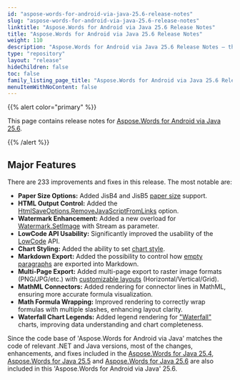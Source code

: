 ```yaml
---
id: "aspose-words-for-android-via-java-25.6-release-notes"
slug: "aspose-words-for-android-via-java-25.6-release-notes"
linktitle: "Aspose.Words for Android via Java 25.6 Release Notes"
title: "Aspose.Words for Android via Java 25.6 Release Notes"
weight: 110
description: "Aspose.Words for Android via Java 25.6 Release Notes – the latest updates and fixes."
type: "repository"
layout: "release"
hideChildren: false
toc: false
family_listing_page_title: "Aspose.Words for Android via Java 25.6 Release Notes"
menuItemWithNoContent: false
---
```


{{% alert color="primary" %}}

This page contains release notes for [Aspose.Words for Android via Java 25.6](https://releases.aspose.com/words/androidjava/).

{{% /alert %}}


## Major Features

There are 233 improvements and fixes in this release. The most notable are:

- **Paper Size Options:** Added JisB4 and JisB5 [paper size](https://reference.aspose.com/words/net/aspose.words/papersize/) support.
- **HTML Output Control:** Added the [HtmlSaveOptions.RemoveJavaScriptFromLinks](https://reference.aspose.com/words/net/aspose.words.saving/htmlsaveoptions/removejavascriptfromlinks/) option.
- **Watermark Enhancement:** Added a new overload for [Watermark.SetImage](https://reference.aspose.com/words/net/aspose.words/watermark/setimage/#setimage_2) with Stream as parameter.
- **LowCode API Usability:** Significantly improved the usability of the [LowCode](https://reference.aspose.com/words/net/aspose.words.lowcode/) API.
- **Chart Styling:** Added the ability to set [chart style](https://reference.aspose.com/words/net/aspose.words.drawing.charts/chartstyle/).
- **Markdown Export:** Added the possibility to control how [empty paragraphs](https://reference.aspose.com/words/net/aspose.words.saving/markdownemptyparagraphexportmode/) are exported into Markdown.
- **Multi-Page Export:** Added multi-page export to raster image formats (PNG/JPG/etc.) with [customizable layouts](https://reference.aspose.com/words/net/aspose.words.saving/multipagelayout/) (Horizontal/Vertical/Grid).
- **MathML Connectors:** Added rendering for connector lines in MathML, ensuring more accurate formula visualization.
- **Math Formula Wrapping:** Improved rendering to correctly wrap formulas with multiple slashes, enhancing layout clarity.
- **Waterfall Chart Legends:** Added legend rendering for ["Waterfall"](https://reference.aspose.com/words/net/aspose.words.drawing.charts/chartseriestype/) charts, improving data understanding and chart completeness.

Since the code base of 'Aspose.Words for Android via Java' matches the code of relevant .NET and Java versions, most of the changes, enhancements, and fixes included in the [Aspose.Words for Java 25.4](/words/java/release-notes/2025/aspose-words-for-java-25-4-release-notes/), [Aspose.Words for Java 25.5](/words/java/release-notes/2025/aspose-words-for-java-25-5-release-notes/) and [Aspose.Words for Java 25.6](/words/java/release-notes/2025/aspose-words-for-java-25-6-release-notes/) are also included in this 'Aspose.Words for Android via Java' 25.6.

